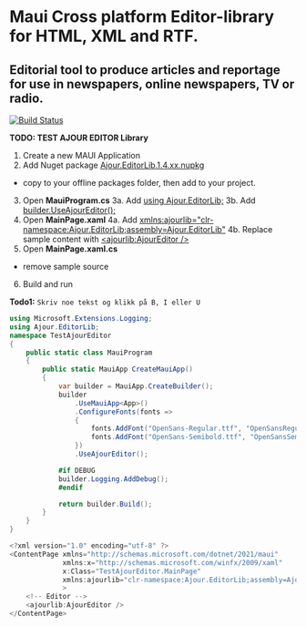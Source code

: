 # Maui Cross platform Editor-library for HTML, XML and RTF.

## Editorial tool to produce articles and reportage for use in newspapers, online newspapers, TV or radio.


[![Build Status](Build)](1.4.29)


**TODO: TEST AJOUR EDITOR Library**
1. Create a new MAUI Application
2. Add Nuget package [Ajour.EditorLib.1.4.xx.nupkg]()
- copy to your offline packages folder, then add to your project.
3. Open **MauiProgram.cs**
3a. Add [using Ajour.EditorLib;]()
3b. Add [builder.UseAjourEditor();]()
4. Open **MainPage.xaml**
4a. Add [xmlns:ajourlib="clr-namespace:Ajour.EditorLib;assembly=Ajour.EditorLib"]()
4b. Replace sample content with [<ajourlib:AjourEditor />]()
5. Open **MainPage.xaml.cs**
- remove sample source
6. Build and run

**Todo1:**
`Skriv noe tekst og klikk på B, I eller U`


```cs
using Microsoft.Extensions.Logging;
using Ajour.EditorLib;
namespace TestAjourEditor
{
    public static class MauiProgram
    {
        public static MauiApp CreateMauiApp()
        {
            var builder = MauiApp.CreateBuilder();
            builder
                .UseMauiApp<App>()
                .ConfigureFonts(fonts =>
                {
                    fonts.AddFont("OpenSans-Regular.ttf", "OpenSansRegular");
                    fonts.AddFont("OpenSans-Semibold.ttf", "OpenSansSemibold");
				})
				.UseAjourEditor();

            #if DEBUG
			builder.Logging.AddDebug();
            #endif

            return builder.Build();
        }
    }
}
```

```cs
<?xml version="1.0" encoding="utf-8" ?>
<ContentPage xmlns="http://schemas.microsoft.com/dotnet/2021/maui"
             xmlns:x="http://schemas.microsoft.com/winfx/2009/xaml"
             x:Class="TestAjourEditor.MainPage"
			 xmlns:ajourlib="clr-namespace:Ajour.EditorLib;assembly=Ajour.EditorLib"
			 >
	<!-- Editor -->
	<ajourlib:AjourEditor />
</ContentPage>
```

